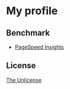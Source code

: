 # My profile

## Benchmark

- [PageSpeed Insights](https://pagespeed.web.dev/report?url=https%3A%2F%2Fraviqqe.com%2F)

## License

[The Unlicense](https://unlicense.org)
